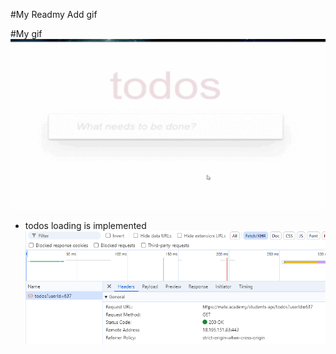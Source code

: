 #My Readmy
Add gif

#My gif
![Gif](https://github.com/Galers/Gif-Galers/blob/main/ToDo_App.gif)

- todos loading is implemented
  <img src="https://github.com/Galers/Gif-Galers/blob/main/image.png">
